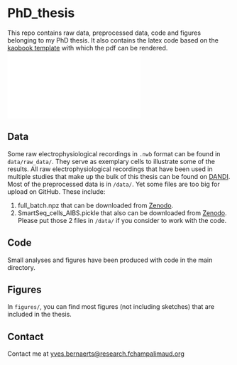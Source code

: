 # PhD_thesis
This repo contains raw data, preprocessed data, code and figures belonging to my PhD thesis. It also contains the latex code based on the [kaobook template](https://github.com/fmarotta/kaobook) with which the pdf can be rendered. 
![NPE-N vs NPE](figures/preliminary/npe_npen_20190417_sample_5.pdf)

## Data
Some raw electrophysiological recordings in `.nwb` format can be found in `data/raw_data/`. They serve as exemplary cells to illustrate some of the results. All raw electrophysiological recordings that have been used in multiple studies that make up the bulk of this thesis can be found on [DANDI](https://dandiarchive.org/dandiset/000008/draft).
<br>
Most of the preprocessed data is in `/data/`. Yet some files are too big for upload on GitHub. These include:
1. full_batch.npz that can be downloaded from [Zenodo](https://zenodo.org/record/7716391).
2. SmartSeq_cells_AIBS.pickle that also can be downloaded from [Zenodo](https://zenodo.org/record/5118962#.Y-IkqHbMIuU).
Please put those 2 files in `/data/` if you consider to work with the code.

## Code
Small analyses and figures have been produced with code in the main directory.
<br>




## Figures
In `figures/`, you can find most figures (not including sketches) that are included in the thesis.

## Contact
Contact me at yves.bernaerts@research.fchampalimaud.org
